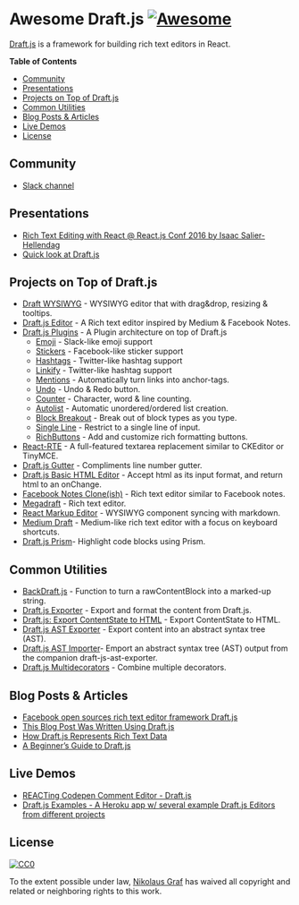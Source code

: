 # Awesome Draft.js [![Awesome](https://cdn.rawgit.com/sindresorhus/awesome/d7305f38d29fed78fa85652e3a63e154dd8e8829/media/badge.svg)](https://github.com/sindresorhus/awesome)

[Draft.js](https://facebook.github.io/draft-js/) is a framework for building rich text editors in React.

**Table of Contents**

- [Community](https://github.com/nikgraf/awesome-draft-js#community)
- [Presentations](https://github.com/nikgraf/awesome-draft-js#presentations)
- [Projects on Top of Draft.js](https://github.com/nikgraf/awesome-draft-js#projects-on-top-of-draftjs)
- [Common Utilities](https://github.com/nikgraf/awesome-draft-js#common-utilities)
- [Blog Posts & Articles](https://github.com/nikgraf/awesome-draft-js#blog-posts--articles)
- [Live Demos](https://github.com/nikgraf/awesome-draft-js#live-demos)
- [License](https://github.com/nikgraf/awesome-draft-js#license)

## Community 

* [Slack channel](https://draftjs.herokuapp.com/)

## Presentations
* [Rich Text Editing with React @ React.js Conf 2016 by Isaac Salier-Hellendag ](https://www.youtube.com/watch?v=feUYwoLhE_4)
* [Quick look at Draft.js](https://www.youtube.com/watch?v=6sfltBwKjsw)

## Projects on Top of Draft.js

* [Draft WYSIWYG](https://github.com/bkniffler/draft-wysiwyg) - WYSIWYG editor that with drag&drop, resizing & tooltips.
* [Draft.js Editor](https://github.com/AlastairTaft/draft-js-editor/) - A Rich text editor inspired by Medium & Facebook Notes.
* [Draft.js Plugins](https://github.com/draft-js-plugins/draft-js-plugins) - A Plugin architecture on top of Draft.js
  - [Emoji](https://www.draft-js-plugins.com/plugin/emoji) - Slack-like emoji support
  - [Stickers](https://www.draft-js-plugins.com/plugin/sticker) - Facebook-like sticker support
  - [Hashtags](https://www.draft-js-plugins.com/plugin/hashtag) - Twitter-like hashtag support
  - [Linkify](https://www.draft-js-plugins.com/plugin/linkify) - Twitter-like hashtag support
  - [Mentions](https://www.draft-js-plugins.com/plugin/mention) - Automatically turn links into anchor-tags.
  - [Undo](https://www.draft-js-plugins.com/plugin/undo) - Undo & Redo button.
  - [Counter](https://www.draft-js-plugins.com/plugin/counter) - Character, word & line counting.
  - [Autolist](https://github.com/icelab/draft-js-autolist-plugin) - Automatic unordered/ordered list creation.
  - [Block Breakout](https://github.com/icelab/draft-js-block-breakout-plugin) - Break out of block types as you type.
  - [Single Line](https://github.com/icelab/draft-js-single-line-plugin) - Restrict to a single line of input.
  - [RichButtons](https://github.com/jasonphillips/draft-js-richbuttons-plugin) - Add and customize rich formatting buttons.
* [React-RTE](https://github.com/sstur/react-rte/) - A full-featured textarea replacement similar to CKEditor or TinyMCE.
* [Draft.js Gutter](https://github.com/yepnamesjames/draft-js-gutter) - Compliments line number gutter.
* [Draft.js Basic HTML Editor](https://github.com/dburrows/draft-js-basic-html-editor) - Accept html as its input format, and return html to an onChange.
* [Facebook Notes Clone(ish)](https://github.com/andrewcoelho/react-text-editor) - Rich text editor similar to Facebook notes.
* [Megadraft](https://github.com/globocom/megadraft) - Rich text editor.
* [React Markup Editor](https://github.com/GitbookIO/react-markup-editor) - WYSIWYG component syncing with markdown.
* [Medium Draft](https://github.com/brijeshb42/medium-draft) - Medium-like rich text editor with a focus on keyboard shortcuts.
* [Draft.js Prism](https://github.com/SamyPesse/draftjs-prism)- Highlight code blocks using Prism.

## Common Utilities

* [BackDraft.js](https://github.com/evanc/backdraft-js) - Function to turn a rawContentBlock into a marked-up string.
* [Draft.js Exporter](https://github.com/rkpasia/draft-js-exporter) - Export and format the content from Draft.js.
* [Draft.js: Export ContentState to HTML](https://github.com/sstur/draft-js-export-html) - Export ContentState to HTML. 
* [Draft.js AST Exporter](https://github.com/icelab/draft-js-ast-exporter) - Export content into an abstract syntax tree (AST).
* [Draft.js AST Importer](https://github.com/icelab/draft-js-ast-importer)- Emport an abstract syntax tree (AST) output from the companion draft-js-ast-exporter.
* [Draft.js Multidecorators](https://github.com/SamyPesse/draftjs-multidecorators) - Combine multiple decorators.

## Blog Posts & Articles

* [Facebook open sources rich text editor framework Draft.js](https://code.facebook.com/posts/1684092755205505/facebook-open-sources-rich-text-editor-framework-draft-js/)
* [This Blog Post Was Written Using Draft.js](http://thepracticaldev.com/@ben/this-blog-post-was-written-using-draft-js)
* [How Draft.js Represents Rich Text Data](https://medium.com/@rajaraodv/how-draft-js-represents-rich-text-data-eeabb5f25cf2#.7gd8psdvi)
* [A Beginner’s Guide to Draft.js](https://medium.com/@adrianli/a-beginner-s-guide-to-draft-js-d1823f58d8cc#.uufeulpl5)

## Live Demos

* [REACTing Codepen Comment Editor - Draft.js](http://codepen.io/rkpasia/full/jqbrpq)
* [Draft.js Examples - A Heroku app w/ several example Draft.js Editors from different projects](http://draftjs-examples.herokuapp.com/)

## License

[![CC0](http://mirrors.creativecommons.org/presskit/buttons/88x31/svg/cc-zero.svg)](https://creativecommons.org/publicdomain/zero/1.0/)

To the extent possible under law, [Nikolaus Graf](https://github.com/nikgraf/) has waived all copyright and related or neighboring rights to this work.
